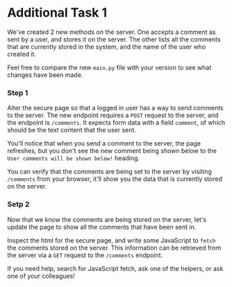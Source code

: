 # Additional Task 1

We've created 2 new methods on the server. One accepts a comment as sent by a user, and stores it on the server. The other lists all the comments that are currently stored in the system, and the name of the user who created it.

Feel free to compare the new `main.py` file with your version to see what changes have been made.

### Step 1
Alter the secure page so that a logged in user has a way to send comments to the server. The new endpoint requires a `POST` request to the server, and the endpoint is `/comments`. It expects form data with a field `comment`, of which should be the text content that the user sent.

You'll notice that when you send a comment to the server, the page refreshes, but you don't see the new comment being shown below to the `User comments will be shown below!` heading.

You can verify that the comments are being set to the server by visiting `/comments` from your browser, it'll show you the data that is currently stored on the server.

### Setp 2
Now that we know the comments are being stored on the server, let's update the page to show all the comments that have been sent in.

Inspect the html for the secure page, and write some JavaScript to `fetch` the comments stored on the server. This information can be retrieved from the server via a `GET` request to the `/comments` endpoint. 

If you need help, search for JavaScript fetch, ask one of the helpers, or ask one of your colleagues!